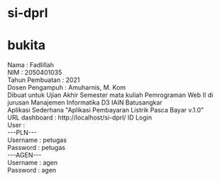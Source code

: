 # si-dprl
# bukita<br>
Nama : Fadlillah<br>
NIM : 2050401035<br>
Tahun Pembuatan : 2021<br>
Dosen Pengampuh : Amuharnis, M. Kom<br>
Dibuat untuk Ujian Akhir Semester mata kuliah Pemrograman Web II di jurusan Manajemen Informatika D3 IAIN Batusangkar<br>
Aplikasi Sederhana "Aplikasi Pembayaran Listrik Pasca Bayar v.1.0"<br>
URL dashboard : http://localhost/si-dprl/
ID Login<br>
User :<br>
---PLN---<br>
Username : petugas<br>
Password : petugas<br>
---AGEN---<br>
Username : agen<br>
Password : agen<br>
